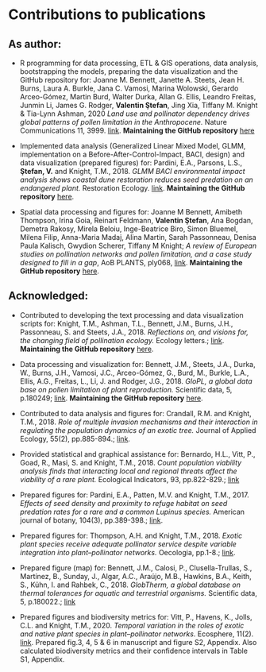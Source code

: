 # Contributions to publications

## As author:

- R programming for data processing, ETL & GIS operations, data analysis, bootstrapping the models, preparing the data visualization and the GitHub repository for: Joanne M. Bennett, Janette A. Steets, Jean H. Burns, Laura A. Burkle, Jana C. Vamosi, Marina Wolowski, Gerardo Arceo-Gómez, Martin Burd, Walter Durka, Allan G. Ellis, Leandro Freitas, Junmin Li, James G. Rodger, **Valentin Ştefan**, Jing Xia, Tiffany M. Knight & Tia-Lynn Ashman, 2020 *Land use and pollinator dependency drives global patterns of pollen limitation in the Anthropocene.* Nature Communications 11, 3999. [link](https://www.nature.com/articles/s41467-020-17751-y).
**Maintaining the GitHub repository** [here](https://github.com/idiv-biodiversity/pollen-limitation-land-use)

- Implemented data analysis (Generalized Linear Mixed Model, GLMM, implementation on a Before-After-Control-Impact, BACI, design) and data visualization (prepared figures) for: 
Pardini, E.A., Parsons, L.S., **Ştefan, V.** and Knight, T.M., 2018. *GLMM BACI environmental impact analysis shows coastal dune restoration reduces seed predation on an endangered plant.* Restoration Ecology. [link](https://onlinelibrary.wiley.com/doi/abs/10.1111/rec.12678). 
**Maintaining the GitHub repository** [here](https://github.com/idiv-biodiversity/BACI_GLMM).

- Spatial data processing and figures for:
Joanne M Bennett, Amibeth Thompson, Irina Goia, Reinart Feldmann, **Valentin Ştefan**, Ana Bogdan, Demetra Rakosy, Mirela Beloiu, Inge-Beatrice Biro, Simon Bluemel, Milena Filip, Anna-Maria Madaj, Alina Martin, Sarah Passonneau, Denisa Paula Kalisch, Gwydion Scherer, Tiffany M Knight; *A review of European studies on pollination networks and pollen limitation, and a case study designed to fill in a gap*, AoB PLANTS, ply068, [link](https://doi.org/10.1093/aobpla/ply068).
**Maintaining the GitHub repository** [here](https://github.com/idiv-biodiversity/plant-pollinator-romania).

## Acknowledged:

- Contributed to developing the text processing and data visualization scripts for: 
Knight, T.M., Ashman, T.L., Bennett, J.M., Burns, J.H., Passonneau, S. and Steets, J.A., 2018. *Reflections on, and visions for, the changing field of pollination ecology.* Ecology letters.; [link](https://onlinelibrary.wiley.com/doi/abs/10.1111/ele.13094). 
**Maintaining the GitHub repository** [here](https://github.com/idiv-biodiversity/reflections_pollination_ecology).

- Data processing and visualization for:
Bennett, J.M., Steets, J.A., Durka, W., Burns, J.H., Vamosi, J.C., Arceo-Gómez, G., Burd, M., Burkle, L.A., Ellis, A.G., Freitas, L., Li, J. and Rodger, J.G., 2018. *GloPL, a global data base on pollen limitation of plant reproduction.* Scientific data, 5, p.180249; [link](https://www.nature.com/articles/sdata2018249).
**Maintaining the GitHub repository** [here](https://github.com/idiv-biodiversity/pollen-limitation-data-descriptor).

- Contributed to data analysis and figures for: 
Crandall, R.M. and Knight, T.M., 2018. *Role of multiple invasion mechanisms and their interaction in regulating the population dynamics of an exotic tree.* Journal of Applied Ecology, 55(2), pp.885-894.; [link](https://besjournals.onlinelibrary.wiley.com/doi/abs/10.1111/1365-2664.13020).

- Provided statistical and graphical assistance for:
Bernardo, H.L., Vitt, P., Goad, R., Masi, S. and Knight, T.M., 2018. *Count population viability analysis finds that interacting local and regional threats affect the viability of a rare plant.* Ecological Indicators, 93, pp.822-829.; [link](https://www.sciencedirect.com/science/article/pii/S1470160X18304345)

- Prepared figures for: 
Pardini, E.A., Patten, M.V. and Knight, T.M., 2017. *Effects of seed density and proximity to refuge habitat on seed predation rates for a rare and a common Lupinus species.* American journal of botany, 104(3), pp.389-398.; [link](https://onlinelibrary.wiley.com/doi/full/10.3732/ajb.1600290).

- Prepared figures for: 
Thompson, A.H. and Knight, T.M., 2018. *Exotic plant species receive adequate pollinator service despite variable integration into plant–pollinator networks.* Oecologia, pp.1-8.; [link](https://link.springer.com/article/10.1007/s00442-018-4096-4).

- Prepared figure (map) for:
Bennett, J.M., Calosi, P., Clusella-Trullas, S., Martínez, B., Sunday, J., Algar, A.C., Araújo, M.B., Hawkins, B.A., Keith, S., Kühn, I. and Rahbek, C., 2018. *GlobTherm, a global database on thermal tolerances for aquatic and terrestrial organisms.* Scientific data, 5, p.180022.; [link](https://www.nature.com/articles/sdata201822)

- Prepared figures and biodiversity metrics for: 
Vitt, P., Havens, K., Jolls, C.L. and Knight, T.M., 2020. *Temporal variation in the roles of exotic and native plant species in plant–pollinator networks*. Ecosphere, 11(2). [link](https://esajournals.onlinelibrary.wiley.com/doi/10.1002/ecs2.2981). Prepared fig.3, 4, 5 & 6 in manuscript and figure S2, Appendix. Also calculated biodiversity metrics and their confidence intervals in Table S1, Appendix.

